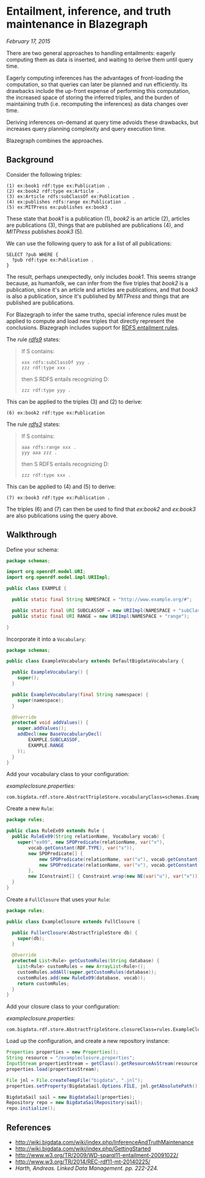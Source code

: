 # Entailment, inference, and truth maintenance in Blazegraph

*February 17, 2015*

There are two general approaches to handling entailments: eagerly computing them as data is inserted, and waiting to derive them until query time.

Eagerly computing inferences has the advantages of front-loading the computation, so that queries can later be planned and run efficiently.  Its drawbacks include the up-front expense of performing this computation, the increased space of storing the inferred triples, and the burden of maintaining truth (i.e. recomputing the inferences) as data changes over time.

Deriving inferences on-demand at query time advoids these drawbacks, but increases query planning complexity and query execution time.

Blazegraph combines the approaches.

## Background

Consider the following triples:

```
(1) ex:book1 rdf:type ex:Publication .
(2) ex:book2 rdf:type ex:Article .
(3) ex:Article rdfs:subClassOf ex:Publication .
(4) ex:publishes rdfs:range ex:Publication .
(5) ex:MITPress ex:publishes ex:book3 .
```

These state that *book1* is a publication (1), *book2* is an article (2), articles are publications (3), things that are published are publications (4), and *MITPress* publishes *book3* (5).

We can use the following query to ask for a list of all publications:

```
SELECT ?pub WHERE {
  ?pub rdf:type ex:Publication .
}
```

The result, perhaps unexpectedly, only includes *book1*.  This seems strange because, as humanfolk, we can infer from the five triples that *book2* is a publication, since it's an article and articles are publications, and that *book3* is also a publication, since it's published by *MITPress* and things that are published are publications.

For Blazegraph to infer the same truths, special inference rules must be applied to compute and load new triples that directly represent the conclusions.  Blazegraph includes support for [RDFS entailment rules](http://www.w3.org/TR/2014/REC-rdf11-mt-20140225/#patterns-of-rdfs-entailment-informative).

The rule [*rdfs9*](http://www.w3.org/TR/rdf11-mt/#patterns-of-rdfs-entailment-informative) states:

> If S contains:
>
> ```
> xxx rdfs:subClassOf yyy .
> zzz rdf:type xxx .
> ```
>
> then S RDFS entails recognizing D:
>
> ```
> zzz rdf:type yyy .
> ```

This can be applied to the triples (3) and (2) to derive:

```
(6) ex:book2 rdf:type ex:Publication
```

The rule [*rdfs3*](http://www.w3.org/TR/rdf11-mt/#patterns-of-rdfs-entailment-informative) states:

> If S contains:
>
> ```
> aaa rdfs:range xxx .
> yyy aaa zzz .
> ```
>
> then S RDFS entails recognizing D:
>
> ```
> zzz rdf:type xxx .
> ```

This can be applied to (4) and (5) to derive:

```
(7) ex:book3 rdf:type ex:Publication .
```

The triples (6) and (7) can then be used to find that *ex:book2* and *ex:book3* are also publications using the query above.

## Walkthrough

Define your schema:

```java
package schemas;

import org.openrdf.model.URI;
import org.openrdf.model.impl.URIImpl;

public class EXAMPLE {

  public static final String NAMESPACE = "http://www.example.org/#";

  public static final URI SUBCLASSOF = new URIImpl(NAMESPACE + "subClassOf");
  public static final URI RANGE = new URIImpl(NAMESPACE + "range");

}
```

Incorporate it into a `Vocabulary`:

```java
package schemas;

public class ExampleVocabulary extends DefaultBigdataVocabulary {

  public ExampleVocabulary() {
    super();
  }

  public ExampleVocabulary(final String namespace) {
    super(namespace);
  }

  @Override
  protected void addValues() {
    super.addValues();
    addDecl(new BaseVocabularyDecl(
        EXAMPLE.SUBCLASSOF,
        EXAMPLE.RANGE
    ));
  }
}
```

Add your vocabulary class to your configuration:

*exampleclosure.properties:*

```
com.bigdata.rdf.store.AbstractTripleStore.vocabularyClass=schemas.ExampleVocabulary
```

Create a new `Rule`:

```java
package rules;

public class RuleEx09 extends Rule {
  public RuleEx09(String relationName, Vocabulary vocab) {
    super("ex09", new SPOPredicate(relationName, var("v"),
        vocab.getConstant(RDF.TYPE), var("x")),
        new SPOPredicate[] {
            new SPOPredicate(relationName, var("u"), vocab.getConstant(EXAMPLE.SUBCLASSOF), var("x")),
            new SPOPredicate(relationName, var("v"), vocab.getConstant(RDF.TYPE), var("u"))
        },
        new IConstraint[] { Constraint.wrap(new NE(var("u"), var("x"))) });
  }
}
```

Create a `FullClosure` that uses your `Rule`:

```java
package rules;

public class ExampleClosure extends FullClosure {

  public FullerClosure(AbstractTripleStore db) {
    super(db);
  }

  @Override
  protected List<Rule> getCustomRules(String database) {
    List<Rule> customRules = new ArrayList<Rule>();
    customRules.addAll(super.getCustomRules(database));
    customRules.add(new RuleEx09(database, vocab));
    return customRules;
  }
}
```

Add your closure class to your configuration:

*exampleclosure.properties:*

```
com.bigdata.rdf.store.AbstractTripleStore.closureClass=rules.ExampleClosure
```

Load up the configuration, and create a new repository instance:

```java
Properties properties = new Properties();
String resource = "/exampleclosure.properties";
InputStream propertiesStream = getClass().getResourceAsStream(resource);
properties.load(propertiesStream);

File jnl = File.createTempFile("bigdata", ".jnl");
properties.setProperty(BigdataSail.Options.FILE, jnl.getAbsolutePath());

BigdataSail sail = new BigdataSail(properties);
Repository repo = new BigdataSailRepository(sail);
repo.initialize();
```

## References

* http://wiki.bigdata.com/wiki/index.php/InferenceAndTruthMaintenance
* http://wiki.bigdata.com/wiki/index.php/GettingStarted
* http://www.w3.org/TR/2009/WD-sparql11-entailment-20091022/
* http://www.w3.org/TR/2014/REC-rdf11-mt-20140225/
* *Harth, Andreas. Linked Data Management. pp. 222-224.*
